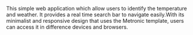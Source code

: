 This simple web application which allow users to identify the temperature and weather. It provides a real time search bar to navigate easily.With its minimalist and responsive design that uses the Metronic template, users can access it in difference devices and browsers.
